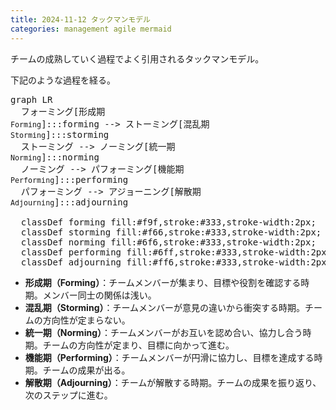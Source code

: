 ```yaml
---
title: 2024-11-12 タックマンモデル
categories: management agile mermaid
---
```


チームの成熟していく過程でよく引用されるタックマンモデル。

下記のような過程を経る。

<pre class="mermaid">
graph LR
  フォーミング[形成期<br><small>Forming</small>]:::forming --> ストーミング[混乱期<br><small>Storming</small>]:::storming
  ストーミング --> ノーミング[統一期<br><small>Norming</small>]:::norming
  ノーミング --> パフォーミング[機能期<br><small>Performing</small>]:::performing
  パフォーミング --> アジョーニング[解散期<br><small>Adjourning</small>]:::adjourning

  classDef forming fill:#f9f,stroke:#333,stroke-width:2px;
  classDef storming fill:#f66,stroke:#333,stroke-width:2px;
  classDef norming fill:#6f6,stroke:#333,stroke-width:2px;
  classDef performing fill:#6ff,stroke:#333,stroke-width:2px;
  classDef adjourning fill:#ff6,stroke:#333,stroke-width:2px;
</pre>

<script type="module">
  import mermaid from 'https://cdn.jsdelivr.net/npm/mermaid@11/dist/mermaid.esm.min.mjs';
</script>

- **形成期（Forming）**：チームメンバーが集まり、目標や役割を確認する時期。メンバー同士の関係は浅い。
- **混乱期（Storming）**：チームメンバーが意見の違いから衝突する時期。チームの方向性が定まらない。
- **統一期（Norming）**：チームメンバーがお互いを認め合い、協力し合う時期。チームの方向性が定まり、目標に向かって進む。
- **機能期（Performing）**：チームメンバーが円滑に協力し、目標を達成する時期。チームの成果が出る。
- **解散期（Adjourning）**：チームが解散する時期。チームの成果を振り返り、次のステップに進む。
